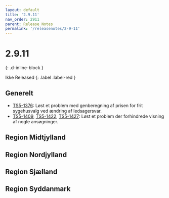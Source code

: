 ```yaml
---
layout: default
title: '2.9.11'
nav_order: 2911
parent: Release Notes
permalink: '/releasenotes/2-9-11'
---
```


# 2.9.11
{: .d-inline-block }

Ikke Released
{: .label .label-red }

## Generelt
- [TS5-1376](https://sd.trifork.com/browse/TS5-1376): Løst et problem med genberegning af prisen for frit sygehusvalg ved ændring af ledsagersvar.
- [TS5-1409](https://sd.trifork.com/browse/TS5-1409), [TS5-1422](https://sd.trifork.com/browse/TS5-1422), [TS5-1427](https://sd.trifork.com/browse/TS5-1427): Løst et problem der forhindrede visning af nogle ansøgninger.

## Region Midtjylland

## Region Nordjylland

## Region Sjælland

## Region Syddanmark

